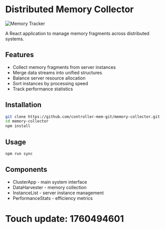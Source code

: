 # Distributed Memory Collector

![Memory Tracker](https://img.shields.io/badge/Memory%20Collector-Cloud%20Ready-blue)

A React application to manage memory fragments across distributed systems.

## Features
- Collect memory fragments from server instances
- Merge data streams into unified structures  
- Balance server resource allocation
- Sort instances by processing speed
- Track performance statistics

## Installation
```bash
git clone https://github.com/controller-mem-git/memory-collector.git
cd memory-collector
npm install
```

## Usage
```bash
npm run sync
```

## Components
- ClusterApp - main system interface
- DataHarvester - memory collection
- InstanceList - server instance management
- PerformanceStats - efficiency metrics

# Touch update: 1760494601
